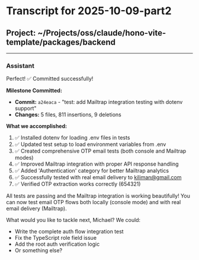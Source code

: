 # Transcript for 2025-10-09-part2

## Project: ~/Projects/oss/claude/hono-vite-template/packages/backend
---

### Assistant

Perfect! ✅ Committed successfully! 

**Milestone Committed:**
- **Commit:** `a24eaca` - "test: add Mailtrap integration testing with dotenv support"
- **Changes:** 5 files, 811 insertions, 9 deletions

**What we accomplished:**
1. ✅ Installed dotenv for loading .env files in tests
2. ✅ Updated test setup to load environment variables from .env
3. ✅ Created comprehensive OTP email tests (both console and Mailtrap modes)
4. ✅ Improved Mailtrap integration with proper API response handling
5. ✅ Added 'Authentication' category for better Mailtrap analytics
6. ✅ Successfully tested with real email delivery to kiliman@gmail.com
7. ✅ Verified OTP extraction works correctly (654321)

All tests are passing and the Mailtrap integration is working beautifully! You can now test email OTP flows both locally (console mode) and with real email delivery (Mailtrap).

What would you like to tackle next, Michael? We could:
- Write the complete auth flow integration test
- Fix the TypeScript role field issue
- Add the root auth verification logic
- Or something else?
